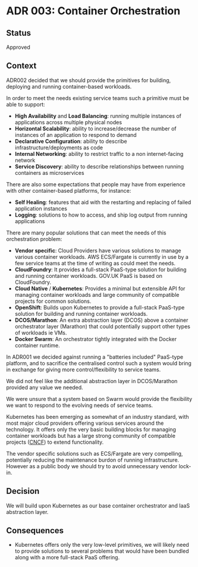 # ADR 003: Container Orchestration

## Status

Approved

## Context

ADR002 decided that we should provide the primitives for building, deploying and running container-based workloads.

In order to meet the needs existing service teams such a primitive must be able to support:

* **High Availability** and **Load Balancing**: running multiple instances of applications across multiple physical nodes
* **Horizontal Scalability**: ability to increase/decrease the number of instances of an application to respond to demand
* **Declarative Configuration**: ability to describe infrastructure/deployments as code
* **Internal Networking**: ability to restrict traffic to a non internet-facing network
* **Service Discovery**: ability to describe relationships between running containers as microservices

There are also some expectations that people may have from experience with other container-based platforms, for instance:

* **Self Healing**: features that aid with the restarting and replacing of failed application instances
* **Logging**: solutions to how to access, and ship log output from running applications

There are many popular solutions that can meet the needs of this orchestration problem:

* **Vendor specific**: Cloud Providers have various solutions to manage various container workloads. AWS ECS/Fargate is currently in use by a few service teams at the time of writing as could meet the needs.
* **CloudFoundry**: It provides a full-stack PaaS-type solution for building and running container workloads. GOV.UK PaaS is based on CloudFoundry.
* **Cloud Native** / **Kubernetes**: Provides a minimal but extensible API for managing container workloads and large community of compatible projects for common solutions.
* **OpenShift**: Builds upon Kubernetes to provide a full-stack PaaS-type solution for building and running container workloads.
* **DCOS/Marathon**: An extra abstraction layer (DCOS) above a container orchestrator layer (Marathon) that could potentially support other types of workloads ie VMs.
* **Docker Swarm**: An orchestrator tightly integrated with the Docker container runtime.

In ADR001 we decided against running a "batteries included" PaaS-type platform, and to sacrifice the centralised control such a system would bring in exchange for giving more control/flexibility to service teams.

We did not feel like the additional abstraction layer in DCOS/Marathon provided any value we needed.

We were unsure that a system based on Swarm would provide the flexibility we want to respond to the evolving needs of service teams.

Kubernetes has been emerging as somewhat of an industry standard, with most major cloud providers offering various services around the technology. It offers only the very basic building blocks for managing container workloads but has a large strong community of compatible projects ([CNCF](https://landscape.cncf.io/)) to extend functionality.

The vendor specific solutions such as ECS/Fargate are very compelling, potentially reducing the maintenance burdon of running infrastructure. However as a public body we should try to avoid unnecessary vendor lock-in.

## Decision

We will build upon Kubernetes as our base container orchestrator and IaaS abstraction layer.

## Consequences

* Kubernetes offers only the very low-level primitives, we will likely need to provide solutions to several problems that would have been bundled along with a more full-stack PaaS offering.
